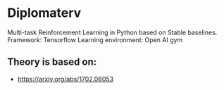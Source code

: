 # Diplomaterv
Multi-task Reinforcement Learning in Python based on Stable baselines.
Framework: Tensorflow
Learning environment: Open AI gym
## Theory is based on:
- https://arxiv.org/abs/1702.06053
